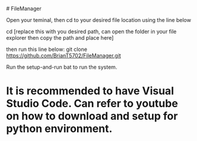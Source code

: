 
#   F i l e M a n a g e r 

Open your teminal, then cd to your desired file location using the line below

cd [replace this with you desired path, can open the folder in your file explorer then copy the path and place here]

then run this line below:
git clone https://github.com/BrianT5702/FileManager.git

Run the setup-and-run bat to run the system.

# It is recommended to have Visual Studio Code. Can refer to youtube on how to download and setup for python environment.
